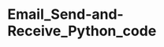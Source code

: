 # Email_Send-and-Receive_Python_code
<!-- # with smtplib.SMTP('localhost', 1025) as smtp:
        # python -m smtpd -c DebuggingServer -n localhost:1025
        # smtp.ehlo()
        # smtp.starttls
        # smtp.ehlo()  -->